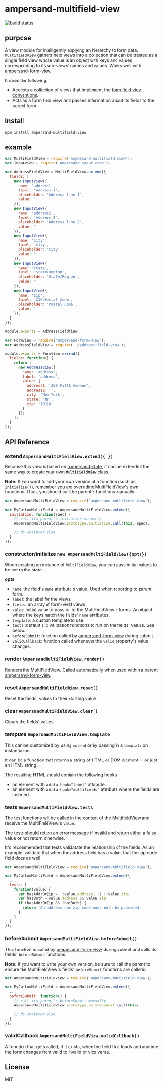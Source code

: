 # ampersand-multifield-view

[![build status][travis-image]][travis-url]

## purpose
A view module for intelligently applying an hierarchy to form data. `MultifieldView` gathers field views into a collection that can be treated as a single field view whose value is an object with keys and values corresponding to its sub-views' names and values. Works well with [ampersand-form-view][ampersand-form-view].

It does the following:

- Accepts a collection of views that implement the [form field view conventions][ampersand-form-conventions].
- Acts as a form field view and passes information about its fields to the parent form


## install

```
npm install ampersand-multifield-view
```

## example

```javascript
var MultiFieldView = require('ampersand-multifield-view');
var InputView = require('ampersand-input-view');

var AddressFieldView = MultiFieldView.extend({
  fields: [
    new InputView({
      name: 'address1',
      label: 'Address 1',
      placeholder: 'Address line 1',
      value: ''
    }),
    new InputView({
      name: 'address2',
      label: 'Address 2',
      placeholder: 'Address line 2',
      value: ''
    }),
    new InputView({
      name: 'city',
      label: 'City',
      placeholder: 'City',
      value: ''
    }),
    new InputView({
      name: 'state',
      label: 'State/Region',
      placeholder: 'State/Region',
      value: ''
    }),
    new InputView({
      name: 'zip',
      label: 'ZIP/Postal Code',
      placeholder: 'Postal Code',
      value: ''
    }),
  ]
});

module.exports = AddressFieldView
```

```javascript
var FormView = require('ampersand-form-view');
var AddressFieldView = require('./address-field-view');

module.exports = FormView.extend({
  fields: function() {
    return [
      new AddressView({
        name: 'address',
        label: 'address',
        value: {
          address1: '350 Fifth Avenue',
          address2: '',
          city: 'New York',
          state: 'NY',
          zip: '10118'
        }
      });
    ];
  }
});
```

## API Reference

### extend `AmpersandMultiFieldView.extend({ })`
Because this view is based on [ampersand-state][ampersand-state], it can be extended the same way to create your own **`MultiFieldView`** class.

**Note:** If you want to add your own version of a function (such as `initialize()`), remember you are overriding MultiFieldView's own functions. Thus, you should call the parent's functions manually:

```javascript
var AmpersandMultiFieldView = require('ampersand-multifield-view');

var MyCustomMultiField = AmpersandMultiFieldView.extend({
  initialize: function(spec) {
    // call its parent's initialize manually
    AmpersandMultiFieldView.prototype.initialize.call(this, spec);

    // do whatever else
  }
});
```

### constructor/initialize `new AmpersandMultiFieldView({opts})`
When creating an instance of `MultiFieldView`, you can pass initial values to be set to the state.

**opts**
- `name`: the field's `name` attribute's value. Used when reporting to parent form.
- `label`: the label for the views.
- `fields`: an array of form-vield views
- `value`: initial value to pass on to the MultiFieldView's forms. An object where the keys match the fields' `name` attributes.
- `template`: a custom template to use.
- `tests` (default `[]`): validation functions to run on the fields' values. See below.
- `beforeSubmit`: function called by [ampersand-form-view][ampersand-form-view] during submit.
- `validCallback`: function called whenever the `valid` property's value changes.

### render `AmpersandMultiFieldView.render()`
Renders the MultiFieldView. Called automatically when used within a parent [ampersand-form-view][ampersand-form-view].

### reset `AmpersandMultiFieldView.reset()`
Reset the fields' values to their starting value

### clear `AmpersandMultiFieldView.clear()`
Clears the fields' values

### template `AmpersandMultiFieldView.template`
This can be customized by using `extend` or by passing in a `template` on instantiation.

It can be a function that returns a string of HTML or DOM element -- or just an HTML string.

The resulting HTML should contain the following hooks:
- an element with a `data-hook="label"` attribute.
- an element with a `data-hook="multifields"` attribute where the fields are inserted.

### tests `AmpersandMultiFieldView.tests`
The test functions will be called in the context of the MultifieldView and receive the MultiFieldView's `value`.

The tests should return an error message if invalid and return either a falsy value or not return otherwise.

It's recommended that tests validatate the relationship of the fields. As an example, validate that when the address field has a value, that the zip code field does as well.

```javascript
var AmpersandMultiFieldView = require('ampersand-multifield-view');

var MyCustomMultiField = AmpersandMultiFieldView.extend({
  ...
  tests: [
    function(value) {
      var hasAddrOrZip = !!value.address1 || !!value.zip;
      var hasBoth = value.address && value.zip
      if (hasAddrOrZip && !hasBoth) {
        return 'An address and zip code must both be provided'
      }
    }
  ]
});
```

### beforeSubmit `AmpersandMultiFieldView.beforeSubmit()`
This function is called by [ampersand-form-view][ampersand-form-view] during submit and calls its fields' `beforeSubmit` functions.

**Note:** if you want to write your own version, be sure to call the parent to ensure the MultiFieldView's fields' `beforeSubmit` functions are calledd.

```javascript
var AmpersandMultiFieldView = require('ampersand-multifield-view');

var MyCustomMultiField = AmpersandMultiFieldView.extend({
  ...
  beforeSubmit: function() {
    // call its parent's beforeSubmit manually
    AmpersandMultiFieldView.prototype.beforeSubmit.call(this);

    // do whatever else
  }
});
```

### validCallback `AmpersandMultiFieldView.validCallback()`
A function that gets called, if it exists, when the field first loads and anytime the form changes from valid to invalid or vice versa.

## License

MIT

[ampersand-form-view]: https://github.com/AmpersandJS/ampersand-form-view
[ampersand-form-conventions]: http://ampersandjs.com/learn/forms
[ampersand-state]: http://ampersandjs.com/docs#ampersand-state
[travis-image]: https://travis-ci.org/yola/ampersand-multifield-view.svg?branch=master
[travis-url]: https://travis-ci.org/yola/ampersand-multifield-view
